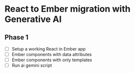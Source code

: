 # React to Ember migration with Generative AI 

## Phase 1 

- [ ] Setup a working React in Ember app
- [ ] Ember components with data attributes
- [ ] Ember components with only templates
- [ ] Run ai gemini script